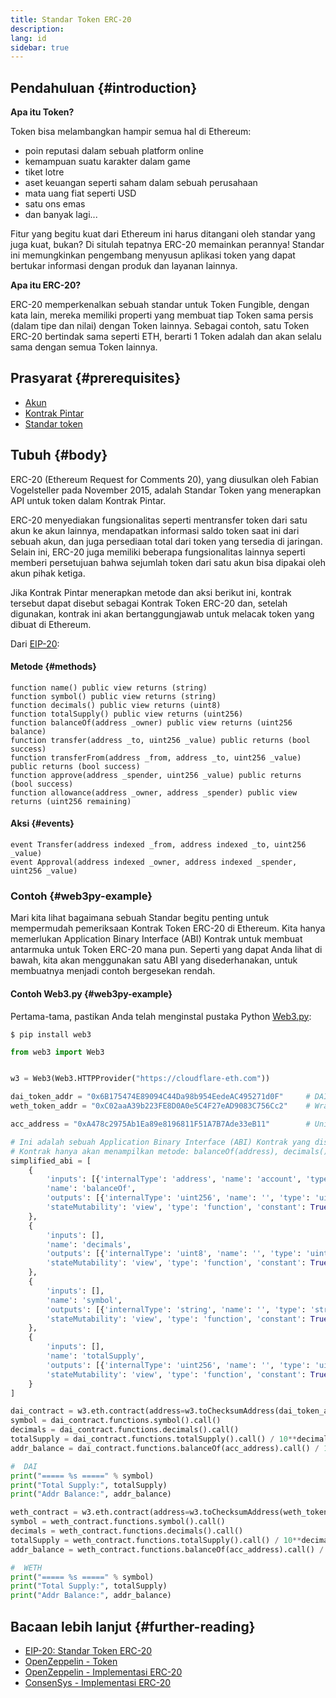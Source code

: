 ```yaml
---
title: Standar Token ERC-20
description:
lang: id
sidebar: true
---
```


## Pendahuluan {#introduction}

**Apa itu Token?**

Token bisa melambangkan hampir semua hal di Ethereum:

- poin reputasi dalam sebuah platform online
- kemampuan suatu karakter dalam game
- tiket lotre
- aset keuangan seperti saham dalam sebuah perusahaan
- mata uang fiat seperti USD
- satu ons emas
- dan banyak lagi...

Fitur yang begitu kuat dari Ethereum ini harus ditangani oleh standar yang juga kuat, bukan? Di situlah tepatnya ERC-20 memainkan perannya! Standar ini memungkinkan pengembang menyusun aplikasi token yang dapat bertukar informasi dengan produk dan layanan lainnya.

**Apa itu ERC-20?**

ERC-20 memperkenalkan sebuah standar untuk Token Fungible, dengan kata lain, mereka memiliki properti yang membuat tiap Token sama persis (dalam tipe dan nilai) dengan Token lainnya. Sebagai contoh, satu Token ERC-20 bertindak sama seperti ETH, berarti 1 Token adalah dan akan selalu sama dengan semua Token lainnya.

## Prasyarat {#prerequisites}

- [Akun](/developers/docs/accounts)
- [Kontrak Pintar](/developers/docs/smart-contracts/)
- [Standar token](/developers/docs/standards/tokens/)

## Tubuh {#body}

ERC-20 (Ethereum Request for Comments 20), yang diusulkan oleh Fabian Vogelsteller pada November 2015, adalah Standar Token yang menerapkan API untuk token dalam Kontrak Pintar.

ERC-20 menyediakan fungsionalitas seperti mentransfer token dari satu akun ke akun lainnya, mendapatkan informasi saldo token saat ini dari sebuah akun, dan juga persediaan total dari token yang tersedia di jaringan. Selain ini, ERC-20 juga memiliki beberapa fungsionalitas lainnya seperti memberi persetujuan bahwa sejumlah token dari satu akun bisa dipakai oleh akun pihak ketiga.

Jika Kontrak Pintar menerapkan metode dan aksi berikut ini, kontrak tersebut dapat disebut sebagai Kontrak Token ERC-20 dan, setelah digunakan, kontrak ini akan bertanggungjawab untuk melacak token yang dibuat di Ethereum.

Dari [EIP-20](https://eips.ethereum.org/EIPS/eip-20):

#### Metode {#methods}

```solidity
function name() public view returns (string)
function symbol() public view returns (string)
function decimals() public view returns (uint8)
function totalSupply() public view returns (uint256)
function balanceOf(address _owner) public view returns (uint256 balance)
function transfer(address _to, uint256 _value) public returns (bool success)
function transferFrom(address _from, address _to, uint256 _value) public returns (bool success)
function approve(address _spender, uint256 _value) public returns (bool success)
function allowance(address _owner, address _spender) public view returns (uint256 remaining)
```

#### Aksi {#events}

```solidity
event Transfer(address indexed _from, address indexed _to, uint256 _value)
event Approval(address indexed _owner, address indexed _spender, uint256 _value)
```

### Contoh {#web3py-example}

Mari kita lihat bagaimana sebuah Standar begitu penting untuk mempermudah pemeriksaan Kontrak Token ERC-20 di Ethereum. Kita hanya memerlukan Application Binary Interface (ABI) Kontrak untuk membuat antarmuka untuk Token ERC-20 mana pun. Seperti yang dapat Anda lihat di bawah, kita akan menggunakan satu ABI yang disederhanakan, untuk membuatnya menjadi contoh bergesekan rendah.

#### Contoh Web3.py {#web3py-example}

Pertama-tama, pastikan Anda telah menginstal pustaka Python [Web3.py](https://web3py.readthedocs.io/en/stable/quickstart.html#installation):

```
$ pip install web3
```

```python
from web3 import Web3


w3 = Web3(Web3.HTTPProvider("https://cloudflare-eth.com"))

dai_token_addr = "0x6B175474E89094C44Da98b954EedeAC495271d0F"     # DAI
weth_token_addr = "0xC02aaA39b223FE8D0A0e5C4F27eAD9083C756Cc2"    # Wrapped ether (WETH)

acc_address = "0xA478c2975Ab1Ea89e8196811F51A7B7Ade33eB11"        # Uniswap V2: DAI 2

# Ini adalah sebuah Application Binary Interface (ABI) Kontrak yang disederhanakan dari sebuah Kontrak Token ERC-20.
# Kontrak hanya akan menampilkan metode: balanceOf(address), decimals(), symbol() and totalSupply()
simplified_abi = [
    {
        'inputs': [{'internalType': 'address', 'name': 'account', 'type': 'address'}],
        'name': 'balanceOf',
        'outputs': [{'internalType': 'uint256', 'name': '', 'type': 'uint256'}],
        'stateMutability': 'view', 'type': 'function', 'constant': True
    },
    {
        'inputs': [],
        'name': 'decimals',
        'outputs': [{'internalType': 'uint8', 'name': '', 'type': 'uint8'}],
        'stateMutability': 'view', 'type': 'function', 'constant': True
    },
    {
        'inputs': [],
        'name': 'symbol',
        'outputs': [{'internalType': 'string', 'name': '', 'type': 'string'}],
        'stateMutability': 'view', 'type': 'function', 'constant': True
    },
    {
        'inputs': [],
        'name': 'totalSupply',
        'outputs': [{'internalType': 'uint256', 'name': '', 'type': 'uint256'}],
        'stateMutability': 'view', 'type': 'function', 'constant': True
    }
]

dai_contract = w3.eth.contract(address=w3.toChecksumAddress(dai_token_addr), abi=simplified_abi)
symbol = dai_contract.functions.symbol().call()
decimals = dai_contract.functions.decimals().call()
totalSupply = dai_contract.functions.totalSupply().call() / 10**decimals
addr_balance = dai_contract.functions.balanceOf(acc_address).call() / 10**decimals

#  DAI
print("===== %s =====" % symbol)
print("Total Supply:", totalSupply)
print("Addr Balance:", addr_balance)

weth_contract = w3.eth.contract(address=w3.toChecksumAddress(weth_token_addr), abi=simplified_abi)
symbol = weth_contract.functions.symbol().call()
decimals = weth_contract.functions.decimals().call()
totalSupply = weth_contract.functions.totalSupply().call() / 10**decimals
addr_balance = weth_contract.functions.balanceOf(acc_address).call() / 10**decimals

#  WETH
print("===== %s =====" % symbol)
print("Total Supply:", totalSupply)
print("Addr Balance:", addr_balance)
```

## Bacaan lebih lanjut {#further-reading}

- [EIP-20: Standar Token ERC-20](https://eips.ethereum.org/EIPS/eip-20)
- [OpenZeppelin - Token](https://docs.openzeppelin.com/contracts/3.x/tokens#ERC20)
- [OpenZeppelin - Implementasi ERC-20](https://github.com/OpenZeppelin/openzeppelin-contracts/blob/master/contracts/token/ERC20/ERC20.sol)
- [ConsenSys - Implementasi ERC-20](https://github.com/ConsenSys/Tokens/blob/master/contracts/eip20/EIP20.sol)
